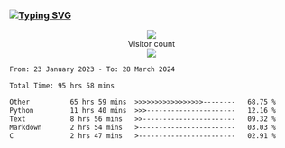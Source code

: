 ### <a href="https://git.io/typing-svg"><img src="https://readme-typing-svg.herokuapp.com?font=Fira+Code&pause=1000&width=435&lines=+Hi+%F0%9F%91%8B+There+is+Chenghow" alt="Typing SVG" /></a>
<p align="center"> 
  <img src="https://github-readme-stats.vercel.app/api?username=chenghow&show_icons=true"><br>
  Visitor count<br>
  <img src="https://profile-counter.glitch.me/chenghow/count.svg">
</p>

<!--START_SECTION:waka-->

```txt
From: 23 January 2023 - To: 28 March 2024

Total Time: 95 hrs 58 mins

Other          65 hrs 59 mins  >>>>>>>>>>>>>>>>>--------   68.75 %
Python         11 hrs 40 mins  >>>----------------------   12.16 %
Text           8 hrs 56 mins   >>-----------------------   09.32 %
Markdown       2 hrs 54 mins   >------------------------   03.03 %
C              2 hrs 47 mins   >------------------------   02.91 %
```

<!--END_SECTION:waka-->
